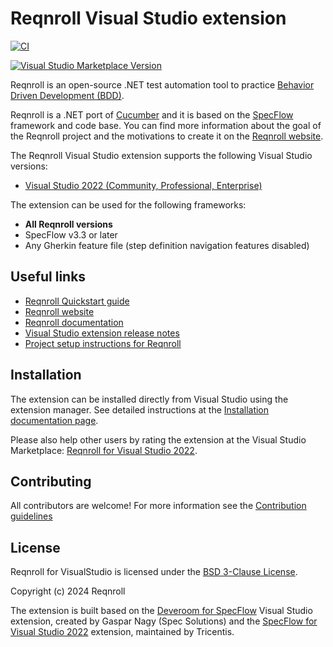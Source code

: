 # Reqnroll Visual Studio extension

[![CI](https://github.com/reqnroll/Reqnroll.VisualStudio/actions/workflows/ci.yml/badge.svg)](https://github.com/reqnroll/Reqnroll.VisualStudio/actions/workflows/ci.yml)

[![Visual Studio Marketplace Version](https://img.shields.io/visual-studio-marketplace/v/Reqnroll.ReqnrollForVisualStudio2022)](https://marketplace.visualstudio.com/items?itemName=Reqnroll.ReqnrollForVisualStudio2022)

Reqnroll is an open-source .NET test automation tool to practice [Behavior Driven Development (BDD)](https://cucumber.io/docs/bdd/).

Reqnroll is a .NET port of [Cucumber](https://cucumber.io/) and it is based on the [SpecFlow](https://www.specflow.org/) framework and code base. You can find more information about the goal of the Reqnroll project and the motivations to create it on the [Reqnroll website](https://reqnroll.net/).

The Reqnroll Visual Studio extension supports the following Visual Studio versions:

* [Visual Studio 2022 (Community, Professional, Enterprise)](https://go.reqnroll.net/vs2022-extension)

The extension can be used for the following frameworks:

* **All Reqnroll versions**
* SpecFlow v3.3 or later
* Any Gherkin feature file (step definition navigation features disabled)

## Useful links

* [Reqnroll Quickstart guide](https://go.reqnroll.net/quickstart)
* [Reqnroll website](https://reqnroll.net/)
* [Reqnroll documentation](https://docs.reqnroll.net/)
* [Visual Studio extension release notes](https://go.reqnroll.net/vs-release-notes)
* [Project setup instructions for Reqnroll](https://go.reqnroll.net/doc-setup-project)

## Installation

The extension can be installed directly from Visual Studio using the extension manager. See detailed instructions at the [Installation documentation page](https://go.reqnroll.net/doc-setup-vs).

Please also help other users by rating the extension at the Visual Studio Marketplace: [Reqnroll for Visual Studio 2022](https://go.reqnroll.net/vs2022-extension).

## Contributing

All contributors are welcome! For more information see the [Contribution guidelines](CONTRIBUTION.md)

## License

Reqnroll for VisualStudio is licensed under the [BSD 3-Clause License](LICENSE).

Copyright (c) 2024 Reqnroll

The extension is built based on the [Deveroom for SpecFlow](https://github.com/specsolutions/deveroom-visualstudio) Visual Studio extension, created by Gaspar Nagy (Spec Solutions) and the [SpecFlow for Visual Studio 2022](https://github.com/SpecFlowOSS/SpecFlow.VS) extension, maintained by Tricentis.